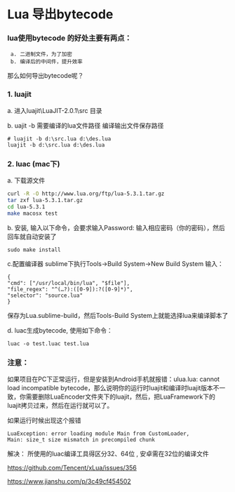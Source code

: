 # Lua 导出bytecode

### lua使用bytecode 的好处主要有两点：
```
 a. 二进制文件，为了加密
 b. 编译后的中间件，提升效率
```

 那么如何导出bytecode呢？

### 1. luajit 

  a. 进入luajit\LuaJIT-2.0.1\src 目录
  
  b. uajit -b  需要编译的lua文件路径 编译输出文件保存路径

  ```shell
# luajit -b d:\src.lua d:\des.lua
luajit -b d:\src.lua d:\des.lua
  ```

### 2. luac (mac下)

a.  下载源文件

```sh
curl -R -O http://www.lua.org/ftp/lua-5.3.1.tar.gz 
tar zxf lua-5.3.1.tar.gz 
cd lua-5.3.1 
make macosx test
```

b. 安装, 输入以下命令，会要求输入Password: 输入相应密码（你的密码），然后回车就自动安装了 

```shell
sudo make install
```

c.配置编译器  sublime下执行Tools->Build System->New Build System 
输入： 

```
{ 
"cmd": ["/usr/local/bin/lua", "$file"], 
"file_regex": "^(…?):([0-9]):?([0-9]*)", 
"selector": "source.lua"
} 
```

保存为Lua.sublime-build，然后Tools-Build System上就能选择lua来编译脚本了

d. luac生成bytecode, 使用如下命令：


```shell
luac -o test.luac test.lua
```


### 注意：

如果项目在PC下正常运行，但是安装到Android手机就报错：ulua.lua: cannot load incompatible bytecode，那么说明你的运行时luajit和编译时luajit版本不一致，你需要删除LuaEncoder文件夹下的luajit，然后，把LuaFramework下的luajit拷贝过来，然后在运行就可以了。


如果运行时候出现这个报错

```
LuaException: error loading module Main from CustomLoader,
Main: size_t size mismatch in precompiled chunk
```

解决：
所使用的luac编译工具得区分32、64位 , 安卓需在32位的编译文件

https://github.com/Tencent/xLua/issues/356

https://www.jianshu.com/p/3c49cf454502
